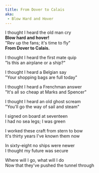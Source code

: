 ```yaml
---
title: From Dover to Calais
aka:
 - Blow Hard and Hover
---
```


I thought I heard the old man cry  
**Blow hard and hover!**  
"Rev up the fans; it's time to fly"  
**From Dover to Calais.**

I thought I heard the first mate quip  
"Is this an airplane or a ship?"

I thought I heard a Belgian say  
"Your shopping bags are full today"

I thought I heard a Frenchman answer  
"It's all so cheap at Marks and Spencer"

I thought I heard an old ghost scream  
"You'll go the way of sail and steam"

I signed on board at seventeen  
I had no sea legs; I was green

I worked these craft from stern to bow  
It's thirty years I've known them now

In sixty-eight no ships were newer  
I thought my future was secure

Where will I go, what will I do  
Now that they've pushed the tunnel through